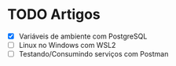 # TODO Artigos
- [x] Variáveis de ambiente com PostgreSQL
- [ ] Linux no Windows com WSL2
- [ ] Testando/Consumindo serviços com Postman
